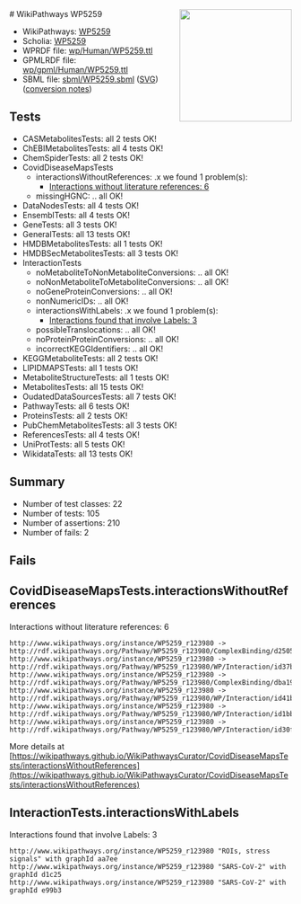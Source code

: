 <img style="float: right; width: 200px" src="../logo.png" />
# WikiPathways WP5259

* WikiPathways: [WP5259](https://identifiers.org/wikipathways:WP5259)
* Scholia: [WP5259](https://scholia.toolforge.org/wikipathways/WP5259)
* WPRDF file: [wp/Human/WP5259.ttl](../wp/Human/WP5259.ttl)
* GPMLRDF file: [wp/gpml/Human/WP5259.ttl](../wp/gpml/Human/WP5259.ttl)
* SBML file: [sbml/WP5259.sbml](../sbml/WP5259.sbml) ([SVG](../sbml/WP5259.svg)) ([conversion notes](../sbml/WP5259.txt))

## Tests
* CASMetabolitesTests: all 2 tests OK!
* ChEBIMetabolitesTests: all 4 tests OK!
* ChemSpiderTests: all 2 tests OK!
* CovidDiseaseMapsTests
    * interactionsWithoutReferences: .x we found 1 problem(s):
        * [Interactions without literature references: 6](#2e295934)
    * missingHGNC: .. all OK!
* DataNodesTests: all 4 tests OK!
* EnsemblTests: all 4 tests OK!
* GeneTests: all 3 tests OK!
* GeneralTests: all 13 tests OK!
* HMDBMetabolitesTests: all 1 tests OK!
* HMDBSecMetabolitesTests: all 3 tests OK!
* InteractionTests
    * noMetaboliteToNonMetaboliteConversions: .. all OK!
    * noNonMetaboliteToMetaboliteConversions: .. all OK!
    * noGeneProteinConversions: .. all OK!
    * nonNumericIDs: .. all OK!
    * interactionsWithLabels: .x we found 1 problem(s):
        * [Interactions found that involve Labels: 3](#630d267a)
    * possibleTranslocations: .. all OK!
    * noProteinProteinConversions: .. all OK!
    * incorrectKEGGIdentifiers: .. all OK!
* KEGGMetaboliteTests: all 2 tests OK!
* LIPIDMAPSTests: all 1 tests OK!
* MetaboliteStructureTests: all 1 tests OK!
* MetabolitesTests: all 15 tests OK!
* OudatedDataSourcesTests: all 7 tests OK!
* PathwayTests: all 6 tests OK!
* ProteinsTests: all 2 tests OK!
* PubChemMetabolitesTests: all 3 tests OK!
* ReferencesTests: all 4 tests OK!
* UniProtTests: all 5 tests OK!
* WikidataTests: all 13 tests OK!


## Summary

* Number of test classes: 22
* Number of tests: 105
* Number of assertions: 210
* Number of fails: 2

## Fails

<a name="2e295934" />

## CovidDiseaseMapsTests.interactionsWithoutReferences

Interactions without literature references: 6
```
http://www.wikipathways.org/instance/WP5259_r123980 -> http://rdf.wikipathways.org/Pathway/WP5259_r123980/ComplexBinding/d2505
http://www.wikipathways.org/instance/WP5259_r123980 -> http://rdf.wikipathways.org/Pathway/WP5259_r123980/WP/Interaction/id37b152f9
http://www.wikipathways.org/instance/WP5259_r123980 -> http://rdf.wikipathways.org/Pathway/WP5259_r123980/ComplexBinding/dba19
http://www.wikipathways.org/instance/WP5259_r123980 -> http://rdf.wikipathways.org/Pathway/WP5259_r123980/WP/Interaction/id41b1a6b6
http://www.wikipathways.org/instance/WP5259_r123980 -> http://rdf.wikipathways.org/Pathway/WP5259_r123980/WP/Interaction/id1bbe69f8
http://www.wikipathways.org/instance/WP5259_r123980 -> http://rdf.wikipathways.org/Pathway/WP5259_r123980/WP/Interaction/id30f8d4b1
```

More details at [https://wikipathways.github.io/WikiPathwaysCurator/CovidDiseaseMapsTests/interactionsWithoutReferences](https://wikipathways.github.io/WikiPathwaysCurator/CovidDiseaseMapsTests/interactionsWithoutReferences)

<a name="630d267a" />

## InteractionTests.interactionsWithLabels

Interactions found that involve Labels: 3
```
http://www.wikipathways.org/instance/WP5259_r123980 "ROIs, stress signals" with graphId aa7ee
http://www.wikipathways.org/instance/WP5259_r123980 "SARS-CoV-2" with graphId d1c25
http://www.wikipathways.org/instance/WP5259_r123980 "SARS-CoV-2" with graphId e99b3
```

